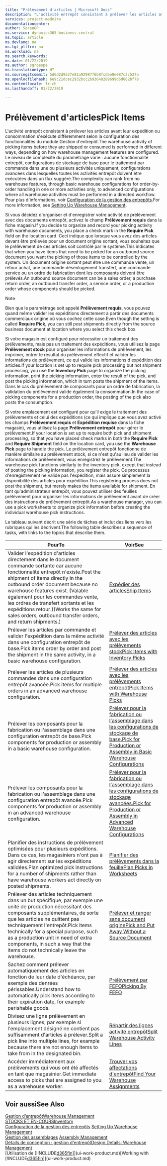 ```yaml
---
title: "Prélèvement d'articles | Microsoft Docs"
description: "L'activité entrepôt consistant à prélever les articles avant leur expédition ou consommation s'exécute différemment selon la configuration des fonctionnalités du module Gestion d'entrepôt. Le niveau de complexité du [paramétrage](../configure-warehouse-processes.md) varie : aucune fonctionnalité entrepôt, configurations de stockage de base pour le traitement par commande dans une ou plusieurs activités uniquement, configurations avancées dans lesquelles toutes les activités entrepôt doivent être exécutées dans un flux suggéré."
services: project-madeira
documentationcenter: 
author: SorenGP
ms.service: dynamics365-business-central
ms.topic: article
ms.devlang: na
ms.tgt_pltfrm: na
ms.workload: na
ms.search.keywords: 
ms.date: 01/22/2019
ms.author: sgroespe
ms.translationtype: HT
ms.sourcegitcommit: 5d6d2d9527e81a92987f6b8fcdbe8e087c3c537a
ms.openlocfilehash: 6e9c21dcec2932bcc2b93648289699d6d062bf78
ms.contentlocale: fr-ch
ms.lasthandoff: 01/22/2019

---
```

# <a name="pick-items"></a><span data-ttu-id="71458-104">Prélèvement d'articles</span><span class="sxs-lookup"><span data-stu-id="71458-104">Pick Items</span></span>
<span data-ttu-id="71458-105">L'activité entrepôt consistant à prélever les articles avant leur expédition ou consommation s'exécute différemment selon la configuration des fonctionnalités du module Gestion d'entrepôt.</span><span class="sxs-lookup"><span data-stu-id="71458-105">The warehouse activity of picking items before they are shipped or consumed is performed in different ways, depending on how warehouse management features are configured.</span></span> <span data-ttu-id="71458-106">Le niveau de complexité du paramétrage varie : aucune fonctionnalité entrepôt, configurations de stockage de base pour le traitement par commande dans une ou plusieurs activités uniquement, configurations avancées dans lesquelles toutes les activités entrepôt doivent être exécutées dans un flux suggéré.</span><span class="sxs-lookup"><span data-stu-id="71458-106">The complexity can rank from no warehouse features, through basic warehouse configurations for order-by-order handling in one or more activities only, to advanced configurations where all warehouse activities must be performed in a directed workflow.</span></span> <span data-ttu-id="71458-107">Pour plus d'informations, voir [Configuration de la gestion des entrepôts](warehouse-setup-warehouse.md).</span><span class="sxs-lookup"><span data-stu-id="71458-107">For more information, see [Setting Up Warehouse Management](warehouse-setup-warehouse.md).</span></span>

<span data-ttu-id="71458-108">Si vous décidez d'organiser et d'enregistrer votre activité de prélèvement avec des documents entrepôt, activez le champ **Prélèvement requis** dans la fiche magasin.</span><span class="sxs-lookup"><span data-stu-id="71458-108">If you decide to organize and record your picking activity with warehouse documents, you place a check mark in the **Require Pick** field on the location card.</span></span> <span data-ttu-id="71458-109">Ceci indique que lorsque vous avez des articles devant être prélevés pour un document origine sortant, vous souhaitez que le prélèvement de ces articles soit contrôlé par le système.</span><span class="sxs-lookup"><span data-stu-id="71458-109">This indicates that when you have items that need to be picked for an outbound source document you want the picking of those items to be controlled by the system.</span></span> <span data-ttu-id="71458-110">Un document origine sortant peut être une commande vente, un retour achat, une commande désenlogement transfert, une commande service ou un ordre de fabrication dont les composants doivent être prélevés.</span><span class="sxs-lookup"><span data-stu-id="71458-110">An outbound source document can be a sales order, a purchase return order, an outbound transfer order, a service order, or a production order whose components should be picked.</span></span>

> [!NOTE]
> <span data-ttu-id="71458-111">Bien que le paramétrage soit appelé **Prélèvement requis**, vous pouvez quand même valider les expéditions directement à partir des documents commerciaux origine où vous cochez cette case.</span><span class="sxs-lookup"><span data-stu-id="71458-111">Even though the setting is called **Require Pick**, you can still post shipments directly from the source business document at location where you select this check box.</span></span>

<span data-ttu-id="71458-112">Si votre magasin est configuré pour nécessiter un traitement des prélèvements, mais pas un traitement des expéditions, vous utilisez la page **Prélèvement stock** pour organiser les informations de prélèvement, les imprimer, entrer le résultat du prélèvement effectif et valider les informations de prélèvement, ce qui valide les informations d'expédition des articles.</span><span class="sxs-lookup"><span data-stu-id="71458-112">If your location is set up to require pick processing but not shipment processing, you use the **Inventory Pick** page to organize the picking information, print the picking information, enter the result of the pick, and post the picking information, which in turn posts the shipment of the items.</span></span> <span data-ttu-id="71458-113">Dans le cas du prélèvement de composants pour un ordre de fabrication, la validation du prélèvement valide également la consommation.</span><span class="sxs-lookup"><span data-stu-id="71458-113">In the case of picking components for a production order, the posting of the pick also posts the consumption.</span></span>

<span data-ttu-id="71458-114">Si votre emplacement est configuré pour qu'il exige le traitement des prélèvements et celui des expéditions (ce qui implique que vous avez activé les champs **Prélèvement requis** et **Expédition requise** dans la fiche magasin), vous utilisez la page **Prélèvement entrepôt** pour gérer le prélèvement.</span><span class="sxs-lookup"><span data-stu-id="71458-114">If your location is set up to require both pick and shipment processing, so that you have placed check marks in both the **Require Pick** and **Require Shipment** field on the location card, you use the **Warehouse Pick** page to handle the pick.</span></span> <span data-ttu-id="71458-115">Le prélèvement entrepôt fonctionne de manière similaire au prélèvement stock, si ce n'est qu'au lieu de valider les informations de prélèvement, vous enregistrez le prélèvement.</span><span class="sxs-lookup"><span data-stu-id="71458-115">The warehouse pick functions similarly to the inventory pick, except that instead of posting the picking information, you register the pick.</span></span> <span data-ttu-id="71458-116">Ce processus d'enregistrement ne valide pas l'expédition, mais assure simplement la disponibilité des articles pour expédition.</span><span class="sxs-lookup"><span data-stu-id="71458-116">This registering process does not post the shipment, but merely makes the items available for shipment.</span></span> <span data-ttu-id="71458-117">En tant qu'administrateur entrepôt, vous pouvez utiliser des feuilles prélèvement pour organiser les informations de prélèvement avant de créer des instructions de prélèvement entrepôt.</span><span class="sxs-lookup"><span data-stu-id="71458-117">As a warehouse manager, you can use a pick worksheets to organize pick information before creating the individual warehouse pick instructions.</span></span>

<span data-ttu-id="71458-118">Le tableau suivant décrit une série de tâches et inclut des liens vers les rubriques qui les décrivent.</span><span class="sxs-lookup"><span data-stu-id="71458-118">The following table describes a sequence of tasks, with links to the topics that describe them.</span></span>   

|<span data-ttu-id="71458-119">**Pour**</span><span class="sxs-lookup"><span data-stu-id="71458-119">**To**</span></span>|<span data-ttu-id="71458-120">**Voir**</span><span class="sxs-lookup"><span data-stu-id="71458-120">**See**</span></span>|
|------------|-------------|  
|<span data-ttu-id="71458-121">Valider l'expédition d'articles directement dans le document commande sortante car aucune fonctionnalité entrepôt n'existe.</span><span class="sxs-lookup"><span data-stu-id="71458-121">Post the shipment of items directly in the outbound order document because no warehouse features exist.</span></span> <span data-ttu-id="71458-122">(Valable également pour les commandes vente, les ordres de transfert sortants et les expéditions retour.)</span><span class="sxs-lookup"><span data-stu-id="71458-122">(Works the same for sales orders, outbound transfer orders, and return shipments.)</span></span>|[<span data-ttu-id="71458-123">Expédier des articles</span><span class="sxs-lookup"><span data-stu-id="71458-123">Ship Items</span></span>](warehouse-how-ship-items.md)|  
|<span data-ttu-id="71458-124">Prélever les articles par commande et valider l'expédition dans la même activité dans une configuration entrepôt de base.</span><span class="sxs-lookup"><span data-stu-id="71458-124">Pick items order by order and post the shipment in the same activity, in a basic warehouse configuration.</span></span>|[<span data-ttu-id="71458-125">Prélever des articles avec les prélèvements stock</span><span class="sxs-lookup"><span data-stu-id="71458-125">Pick Items with Inventory Picks</span></span>](warehouse-how-to-pick-items-with-inventory-picks.md)|
|<span data-ttu-id="71458-126">Prélever les articles de plusieurs commandes dans une configuration entrepôt avancée.</span><span class="sxs-lookup"><span data-stu-id="71458-126">Pick items for multiple orders in an advanced warehouse configuration.</span></span>|[<span data-ttu-id="71458-127">Prélever des articles avec les prélèvements entrepôt</span><span class="sxs-lookup"><span data-stu-id="71458-127">Pick Items with Warehouse Picks</span></span>](warehouse-how-to-pick-items-for-warehouse-shipment.md)|  
|<span data-ttu-id="71458-128">Prélever les composants pour la fabrication ou l'assemblage dans une configuration entrepôt de base.</span><span class="sxs-lookup"><span data-stu-id="71458-128">Pick components for production or assembly in a basic warehouse configuration.</span></span>|[<span data-ttu-id="71458-129">Prélever pour la fabrication ou l'assemblage dans les configurations de stockage de base.</span><span class="sxs-lookup"><span data-stu-id="71458-129">Pick for Production or Assembly in Basic Warehouse Configurations</span></span>](warehouse-how-to-pick-for-production.md)|
|<span data-ttu-id="71458-130">Prélever les composants pour la fabrication ou l'assemblage dans une configuration entrepôt avancée.</span><span class="sxs-lookup"><span data-stu-id="71458-130">Pick components for production or assembly in an advanced warehouse configuration.</span></span>|[<span data-ttu-id="71458-131">Prélever pour la fabrication ou l'assemblage dans les configurations de stockage avancées.</span><span class="sxs-lookup"><span data-stu-id="71458-131">Pick for Production or Assembly in Advanced Warehouse Configurations</span></span>](warehouse-how-to-pick-for-internal-operations-in-advanced-warehousing.md)|  
|<span data-ttu-id="71458-132">Planifier des instructions de prélèvement optimisées pour plusieurs expéditions. Dans ce cas, les magasiniers n'ont pas à agir directement sur les expéditions validées.</span><span class="sxs-lookup"><span data-stu-id="71458-132">Plan optimized pick instructions for a number of shipments rather than have warehouse workers act directly on posted shipments.</span></span>|[<span data-ttu-id="71458-133">Planifier des prélèvements dans la feuille</span><span class="sxs-lookup"><span data-stu-id="71458-133">Plan Picks in Worksheets</span></span>](warehouse-how-to-plan-picks-in-worksheets.md)|  
|<span data-ttu-id="71458-134">Prélever des articles techniquement dans un but spécifique, par exemple une unité de production nécessitant des composants supplémentaires, de sorte que les articles ne quittent pas techniquement l'entrepôt.</span><span class="sxs-lookup"><span data-stu-id="71458-134">Pick items technically for a special purpose, such as a production unit in need of extra components, in such a way that the items do not technically leave the warehouse.</span></span>|[<span data-ttu-id="71458-135">Prélever et ranger sans document origine</span><span class="sxs-lookup"><span data-stu-id="71458-135">Pick and Put Away Without a Source Document</span></span>](warehouse-how-to-create-put-aways-from-internal-put-aways.md)|
|<span data-ttu-id="71458-136">Sachez comment prélever automatiquement des articles en fonction de leur date d'échéance, par exemple des denrées périssables.</span><span class="sxs-lookup"><span data-stu-id="71458-136">Understand how to automatically pick items according to their expiration date, for example perishable goods.</span></span>|[<span data-ttu-id="71458-137">Prélèvement par FEFO</span><span class="sxs-lookup"><span data-stu-id="71458-137">Picking By FEFO</span></span>](warehouse-picking-by-fefo.md)|
|<span data-ttu-id="71458-138">Divisez une ligne prélèvement en plusieurs lignes, par exemple si l'emplacement désigné ne contient pas suffisamment d'articles à prélever.</span><span class="sxs-lookup"><span data-stu-id="71458-138">Split a pick line into multiple lines, for example because there are not enough items to take from in the designated bin.</span></span>|[<span data-ttu-id="71458-139">Répartir des lignes activité entrepôt</span><span class="sxs-lookup"><span data-stu-id="71458-139">Split Warehouse Activity Lines</span></span>](warehouse-how-to-split-warehouse-activity-lines.md)|
|<span data-ttu-id="71458-140">Accéder immédiatement aux prélèvements qui vous ont été affectés en tant que magasinier.</span><span class="sxs-lookup"><span data-stu-id="71458-140">Get immediate access to picks that are assigned to you as a warehouse worker.</span></span>|[<span data-ttu-id="71458-141">Trouver vos affectations d'entrepôt</span><span class="sxs-lookup"><span data-stu-id="71458-141">Find Your Warehouse Assignments</span></span>](warehouse-how-to-find-your-warehouse-assignments.md)|  

## <a name="see-also"></a><span data-ttu-id="71458-142">Voir aussi</span><span class="sxs-lookup"><span data-stu-id="71458-142">See Also</span></span>  
[<span data-ttu-id="71458-143">Gestion d’entrepôt</span><span class="sxs-lookup"><span data-stu-id="71458-143">Warehouse Management</span></span>](warehouse-manage-warehouse.md)  
[<span data-ttu-id="71458-144">STOCKS ET EN-COURS</span><span class="sxs-lookup"><span data-stu-id="71458-144">Inventory</span></span>](inventory-manage-inventory.md)  
<span data-ttu-id="71458-145">[Configuration de la gestion des entrepôts](warehouse-setup-warehouse.md)   </span><span class="sxs-lookup"><span data-stu-id="71458-145">[Setting Up Warehouse Management](warehouse-setup-warehouse.md)   </span></span>  
<span data-ttu-id="71458-146">[Gestion des assemblages](assembly-assemble-items.md)  </span><span class="sxs-lookup"><span data-stu-id="71458-146">[Assembly Management](assembly-assemble-items.md)  </span></span>  
[<span data-ttu-id="71458-147">Détails de conception : gestion d'entrepôt</span><span class="sxs-lookup"><span data-stu-id="71458-147">Design Details: Warehouse Management</span></span>](design-details-warehouse-management.md)  
<span data-ttu-id="71458-148">[Utilisation de [!INCLUDE[d365fin](includes/d365fin_md.md)]](ui-work-product.md)</span><span class="sxs-lookup"><span data-stu-id="71458-148">[Working with [!INCLUDE[d365fin](includes/d365fin_md.md)]](ui-work-product.md)</span></span>

